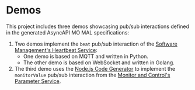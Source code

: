 # Demos

This project includes three demos showcasing pub/sub interactions defined in the generated AsyncAPI MO MAL specifications:

1. Two demos implement the `beat` pub/sub interaction of the [Software Management's Heartbeat Service](./../yaml/Software-Management/Heartbeat.yaml):
   - One demo is based on MQTT and written in Python.
   - The other demo is based on WebSocket and written in Golang.
2. The third demo uses the [Node.js Code Generator](https://github.com/asyncapi/nodejs-template) to implement the `monitorValue` pub/sub interaction from the [Monitor and Control's Parameter Service](./../yaml/Monitor-and-Control/Parameter.yaml).
